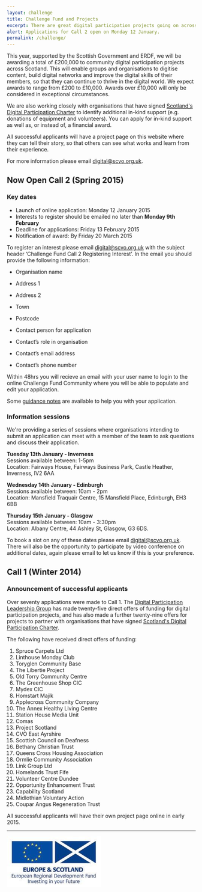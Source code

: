 ```yaml
---
layout: challenge
title: Challenge Fund and Projects
excerpt: There are great digital participation projects going on across Scotland. We want to support existing projects to do more, and encourage new projects to get started.
alert: Applications for Call 2 open on Monday 12 January.
permalink: /challenge/
---
```


This year, supported by the Scottish Government and ERDF, we will be awarding a total of £200,000 to community digital participation projects across Scotland. This will enable groups and organisations to digitise content, build digital networks and improve the digital skills of their members, so that they can continue to thrive in the digital world. We expect awards to range from £200 to £10,000. Awards over £10,000 will only be considered in exceptional circumstances.

We are also working closely with organisations that have signed [Scotland's Digital Participation Charter](/charter/) to identify additional in-kind support (e.g. donations of equipment and volunteers). You can apply for in-kind support as well as, or instead of, a financial award.

All successful applicants will have a project page on this website where they can tell their story, so that others can see what works and learn from their experience.

For more information please email [digital@scvo.org.uk](mailto:digital@scvo.org.uk).

## **Now Open** Call 2 (Spring 2015)

### Key dates

- Launch of online application: Monday 12 January 2015
- Interests to register should be emailed no later than **Monday 9th February**
- Deadline for applications: Friday 13 February 2015
- Notification of award: By Friday 20 March 2015

To register an interest please email digital@scvo.org.uk with the subject header ‘Challenge Fund Call 2 Registering Interest’. In the email you should provide the following information:  

- Organisation name 

- Address 1

- Address 2 

- Town 

- Postcode 

- Contact person for application 

- Contact’s role in organisation 

- Contact’s email address 

- Contact’s phone number 

Within 48hrs you will recieve an email with your user name to login to the online Challenge Fund Community where you will be able to populate and edit your application. 

Some [guidance notes](pages/challenge-guidance.md/) are available to help you with your application.

### Information sessions

We're providing a series of sessions where organisations intending to submit an application can meet with a member of the team to ask questions and discuss their application. 

**Tuesday 13th January - Inverness**  
Sessions available between: 1-5pm  
Location: Fairways House, Fairways Business Park, Castle Heather, Inverness, IV2 6AA

**Wednesday 14th January - Edinburgh**  
Sessions available between: 10am - 2pm  
Location: Mansfield Traquair Centre, 15 Mansfield Place, Edinburgh, EH3 6BB

**Thursday 15th January - Glasgow**  
Sessions available between: 10am - 3:30pm  
Location: Albany Centre, 44 Ashley St, Glasgow, G3 6DS. 

To book a slot on any of these dates please email [digital@scvo.org.uk](mailto:digital@scvo.org.uk). There will also be the opportunity to participate by video conference on additional dates, again please email to let us know if this is your preference. 

## Call 1 (Winter 2014)

### Announcement of successful applicants

Over seventy applications were made to Call 1. The [Digital Participation Leadership Group](/about/) has made twenty-five direct offers of funding for digital participation projects, and has also made a further twenty-nine offers for projects to partner with organisations that have signed [Scotland's Digital Participation Charter](/charter/).

The following have received direct offers of funding:

1. Spruce Carpets Ltd
2. Linthouse Monday Club
3. Toryglen Community Base
4. The Libertie Project
5. Old Torry Community Centre
6. The Greenhouse Shop CIC
7. Mydex CIC
8. Homstart Majik
9. Applecross Community Company
10. The Annex Healthy Living Centre
11. Station House Media Unit
12. Comas
13. Project Scotland
14. CVO East Ayrshire
15. Scottish Council on Deafness
16. Bethany Christian Trust
17. Queens Cross Housing Association
18. Ormlie Community Association
19. Link Group Ltd
20. Homelands Trust Fife
21. Volunteer Centre Dundee
22. Opportunity Enhancement Trust
23. Capability Scotland
24. Midlothian Voluntary Action
25. Coupar Angus Regeneration Trust

All successful applicants will have their own project page online in early 2015.

---

![ERDF](/images/erdf.jpg)
